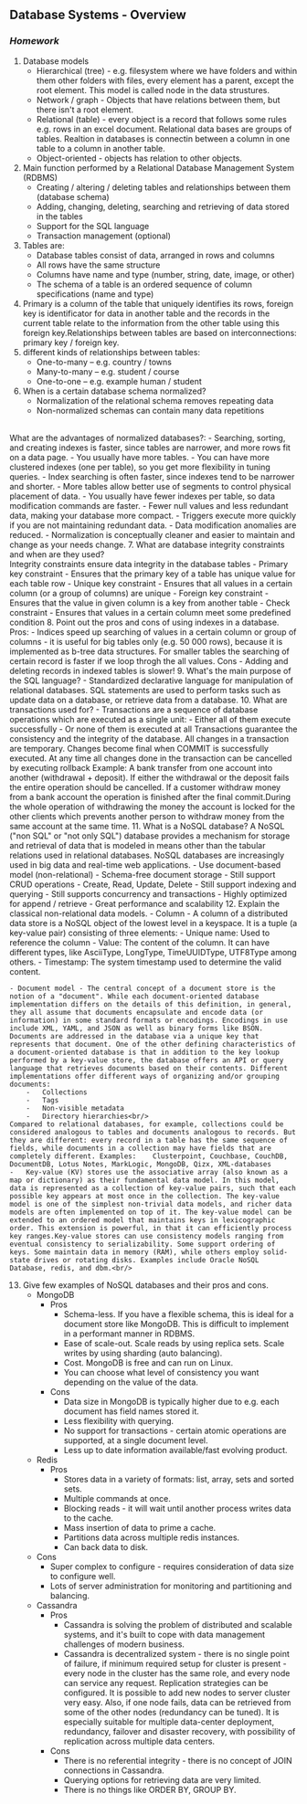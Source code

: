 ## Database Systems - Overview
### _Homework_
1. Database models
	- Hierarchical (tree) - e.g. filesystem where we have folders and within them other folders with files, every element has a parent, except the root element. This model is called node in the data strustures.
    - Network / graph - Objects that have relations between them, but there isn't a root element. 
    - Relational (table) - every object is a record that follows some rules e.g. rows in an excel document. Relational data bases are groups of tables. Realtion in databases is connectin between a column in one table to a column in another table.
    - Object-oriented - objects has relation to other objects. 
2. Main function performed by a Relational Database Management System (RDBMS)
    - Creating / altering / deleting tables and relationships between them (database schema)
    - Adding, changing, deleting, searching and retrieving of data stored in the tables
    - Support for the SQL language
    - Transaction management (optional)
3. Tables are:
	- Database tables consist of data, arranged in rows and columns
	- All rows have the same structure
	- Columns have name and type (number, string, date, image, or other)
	- The schema of a table is an ordered sequence of column specifications (name and type)
4. Primary is a column of the table that uniquely identifies its rows, foreign key is identificator for data in another table and the records in the current table relate to the information from the other table using this foreign key.Relationships between tables are based on interconnections: primary key / foreign key.
5. different kinds of relationships between tables:
	-  One-to-many – e.g. country / towns
	-  Many-to-many – e.g. student / course
	-  One-to-one – e.g. example human / student
6. When is a certain database schema normalized?
	-  Normalization of the relational schema removes repeating data
	-  Non-normalized schemas can contain many data repetitions<br/>
	<br/>
What are the advantages of normalized databases?:
	-    Searching, sorting, and creating indexes is faster, since tables are narrower, and more rows fit on a data page.
	-    You usually have more tables.
	-    You can have more clustered indexes (one per table), so you get more flexibility in tuning queries.
	-    Index searching is often faster, since indexes tend to be narrower and shorter.
	-    More tables allow better use of segments to control physical placement of data.
	-    You usually have fewer indexes per table, so data modification commands are faster.
	-    Fewer null values and less redundant data, making your database more compact.
	-    Triggers execute more quickly if you are not maintaining redundant data.
	-    Data modification anomalies are reduced.
	-    Normalization is conceptually cleaner and easier to maintain and change as your needs change.
7. What are database integrity constraints and when are they used?<br/>
Integrity constraints ensure data integrity in the database tables
	-	Primary key constraint - Ensures that the primary key of a table has unique value for each table row
	-	Unique key constraint - Ensures that all values in a certain column (or a group of columns) are unique
	-	Foreign key constraint - Ensures that the value in given column is a key from another table
	-	Check constraint - Ensures that values in a certain column meet some predefined condition
8. Point out the pros and cons of using indexes in a database.<br/>
Pros:
	-	Indices speed up searching of values in a certain column or group of columns 
	-	it is useful for big tables only (e.g. 50 000 rows), because it is implemented as b-tree data structures. For smaller tables the searching of certain record is faster if we loop throgh the all values.
Cons
	-	Adding and deleting records in indexed tables is slower!
9. What's the main purpose of the SQL language? - Standardized declarative language for manipulation of relational databases. SQL statements are used to perform tasks such as update data on a database, or retrieve data from a database.
10. What are transactions used for? - Transactions are a sequence of database operations which are executed as a single unit:
    -	Either all of them execute successfully
    -	Or none of them is executed at all
Transactions guarantee the consistency and the integrity of the database.    All changes in a transaction are temporary. Changes become final when COMMIT is successfully executed. At any time all changes done in the transaction can be cancelled by executing rollback
Example: A bank transfer from one account into another (withdrawal + deposit). If either the withdrawal or the deposit fails the entire operation should be cancelled. If a customer withdraw money from a bank account the operation is finished after the final commit.During the whole operation of withdrawing the money the account is locked for the other clients which prevents another person to withdraw money from the same account at the same time. 
11. What is a NoSQL database?
A NoSQL ("non SQL" or "not only SQL") database provides a mechanism for storage and retrieval of data that is modeled in means other than the tabular relations used in relational databases. NoSQL databases are increasingly used in big data and real-time web applications.
	-	Use document-based model (non-relational)
	-	Schema-free document storage
	-	Still support CRUD operations - Create, Read, Update, Delete
	-	Still support indexing and querying
	-	Still supports concurrency and transactions
	-	Highly optimized for append / retrieve
	-	Great performance and scalability
12. Explain the classical non-relational data models.
	-	Column - A column of a distributed data store is a NoSQL object of the lowest level in a keyspace. It is a tuple (a key-value pair) consisting of three elements:
		-	Unique name: Used to reference the column
		-	Value: The content of the column. It can have different types, like AsciiType, LongType, TimeUUIDType, UTF8Type among others.
		-	Timestamp: The system timestamp used to determine the valid content.
	
	- Document model - The central concept of a document store is the notion of a "document". While each document-oriented database implementation differs on the details of this definition, in general, they all assume that documents encapsulate and encode data (or information) in some standard formats or encodings. Encodings in use include XML, YAML, and JSON as well as binary forms like BSON. Documents are addressed in the database via a unique key that represents that document. One of the other defining characteristics of a document-oriented database is that in addition to the key lookup performed by a key-value store, the database offers an API or query language that retrieves documents based on their contents. Different implementations offer different ways of organizing and/or grouping documents:
		-	Collections
		-	Tags
		-	Non-visible metadata
		-	Directory hierarchies<br/>
	Compared to relational databases, for example, collections could be considered analogous to tables and documents analogous to records. But they are different: every record in a table has the same sequence of fields, while documents in a collection may have fields that are completely different. Examples: 	Clusterpoint, Couchbase, CouchDB, DocumentDB, Lotus Notes, MarkLogic, MongoDB, Qizx, XML-databases
	-	Key-value (KV) stores use the associative array (also known as a map or dictionary) as their fundamental data model. In this model, data is represented as a collection of key-value pairs, such that each possible key appears at most once in the collection. The key-value model is one of the simplest non-trivial data models, and richer data models are often implemented on top of it. The key-value model can be extended to an ordered model that maintains keys in lexicographic order. This extension is powerful, in that it can efficiently process key ranges.Key-value stores can use consistency models ranging from eventual consistency to serializability. Some support ordering of keys. Some maintain data in memory (RAM), while others employ solid-state drives or rotating disks. Examples include Oracle NoSQL Database, redis, and dbm.<br/>
13. Give few examples of NoSQL databases and their pros and cons.
	- MongoDB
		- Pros		
			-   Schema-less. If you have a flexible schema, this is ideal for a document store like MongoDB. This is difficult to implement in a performant manner in RDBMS.
			-   Ease of scale-out. Scale reads by using replica sets. Scale writes by using sharding (auto balancing).
			-   Cost. MongoDB is free and can run on Linux.
			-   You can choose what level of consistency you want depending on the value of the data.
	   - Cons
            -	Data size in MongoDB is typically higher due to e.g. each document has field names stored it.
            -	Less flexibility with querying.
            -	No support for transactions - certain atomic operations are supported, at a single document level.
            -	Less up to date information available/fast evolving product.
    -	Redis
        -	Pros
            -	Stores data in a variety of formats: list, array, sets and sorted sets.
            -	Multiple commands at once.
            -	Blocking reads - it will wait until another process writes data to the cache.
            -	Mass insertion of data to prime a cache.
            -	Partitions data across multiple redis instances.
            -	Can back data to disk.
       - Cons
            -	Super complex to configure - requires consideration of data size to configure well.
            -	Lots of server administration for monitoring and partitioning and balancing.
    -	Cassandra
        -	Pros
            -	Cassandra is solving the problem of distributed and scalable systems, and it's built to cope with data management challenges of modern business.
            -	Cassandra is decentralized system - there is no single point of failure, if minimum required setup for cluster is present - every node in the cluster has the same role, and every node can service any request. Replication strategies can be configured. It is possible to add new nodes to server cluster very easy. Also, if one node fails, data can be retrieved from some of the other nodes (redundancy can be tuned). It is especially suitable for multiple data-center deployment, redundancy, failover and disaster recovery, with possibility of replication across multiple data centers.
        -	Cons
            -	There is no referential integrity - there is no concept of JOIN connections in Cassandra.
            -	Querying options for retrieving data are very limited.
            -	There is no things like ORDER BY, GROUP BY.













    


